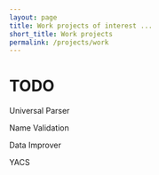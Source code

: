 ```yaml
---
layout: page
title: Work projects of interest ...
short_title: Work projects
permalink: /projects/work
---
```


# TODO

Universal Parser

Name Validation

Data Improver

YACS
